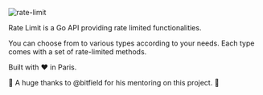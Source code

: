 ![rate-limit](https://i.imgur.com/VubP2Sf.png)

Rate Limit is a Go API providing rate limited functionalities.

You can choose from to various types according to your needs.
Each type comes with a set of rate-limited methods.

Built with :heart: in Paris.

:raised_hands: A huge thanks to @bitfield for his mentoring on this project. :raised_hands:




